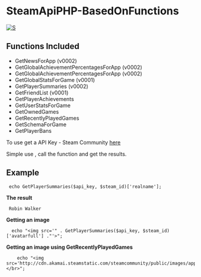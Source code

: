 # SteamApiPHP-BasedOnFunctions

[![S](https://steamcommunity-a.akamaihd.net/public/images/signinthroughsteam/sits_01.png)](https://steamcommunity.com/)

## Functions Included
  - GetNewsForApp (v0002)
  - GetGlobalAchievementPercentagesForApp (v0002)
  - GetGlobalAchievementPercentagesForApp (v0002)
  - GetGlobalStatsForGame (v0001)
  - GetPlayerSummaries (v0002)
  - GetFriendList (v0001)
  - GetPlayerAchievements
  - GetUserStatsForGame
  - GetOwnedGames
  - GetRecentlyPlayedGames
  - GetSchemaForGame
  - GetPlayerBans
  
  To use get a API Key - Steam Community [here](https://steamcommunity.com/dev)

Simple use , call the function and get the results.

## Example

```
 echo GetPlayerSummaries($api_key, $steam_id)['realname'];
```

**The result**

```
 Robin Walker
```

**Getting an image**

```
  echo "<img src='" . GetPlayerSummaries($api_key, $steam_id)['avatarfull'] ."'>";
```

**Getting an image using GetRecentlyPlayedGames**

```
	echo "<img src='http://cdn.akamai.steamstatic.com/steamcommunity/public/images/apps/$appid/$img_logo_url.jpg'> </br>";
```
